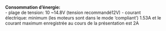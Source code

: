 **Consommation d’énergie:** <BR>
    - plage de tension: 10 ~14.8V (tension recommandé12V)
    - courant électrique: minimum (les moteurs sont dans le mode ‘compliant’) 1.53A et le courant maximum enregistrée au cours          de la présentation est 2A
